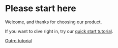 # Please start here

Welcome, and thanks for choosing our product.

If you want to dive right in, try our [quick start tutorial](./tutorial/start.md). 

[Outro tutorial](./start.md)
